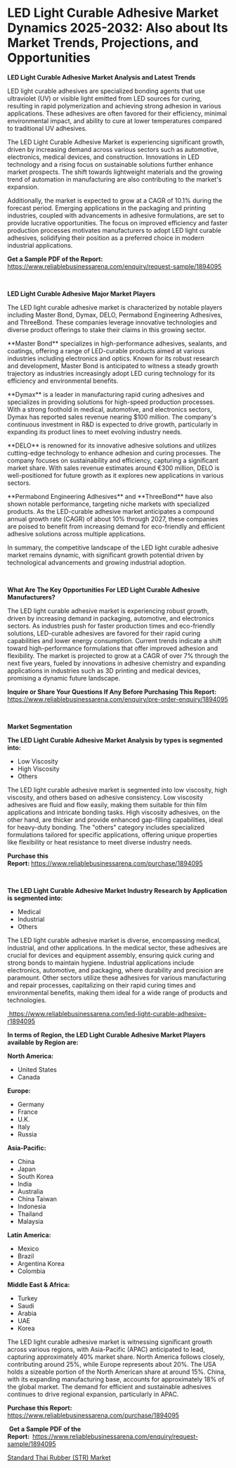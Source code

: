 <p><h1>LED Light Curable Adhesive Market Dynamics 2025-2032: Also about Its Market Trends, Projections, and Opportunities</h1></p><p><strong>LED Light Curable Adhesive Market Analysis and Latest Trends</strong></p>
<p><p>LED light curable adhesives are specialized bonding agents that use ultraviolet (UV) or visible light emitted from LED sources for curing, resulting in rapid polymerization and achieving strong adhesion in various applications. These adhesives are often favored for their efficiency, minimal environmental impact, and ability to cure at lower temperatures compared to traditional UV adhesives.</p><p>The LED Light Curable Adhesive Market is experiencing significant growth, driven by increasing demand across various sectors such as automotive, electronics, medical devices, and construction. Innovations in LED technology and a rising focus on sustainable solutions further enhance market prospects. The shift towards lightweight materials and the growing trend of automation in manufacturing are also contributing to the market's expansion.</p><p>Additionally, the market is expected to grow at a CAGR of 10.1% during the forecast period. Emerging applications in the packaging and printing industries, coupled with advancements in adhesive formulations, are set to provide lucrative opportunities. The focus on improved efficiency and faster production processes motivates manufacturers to adopt LED light curable adhesives, solidifying their position as a preferred choice in modern industrial applications.</p></p>
<p><strong>Get a Sample PDF of the Report:&nbsp;</strong> <a href="https://www.reliablebusinessarena.com/enquiry/request-sample/1894095?utm_campaign=3008&utm_medium=2&utm_source=Github&utm_content=ia&utm_term=03042025&utm_id=led-light-curable-adhesive">https://www.reliablebusinessarena.com/enquiry/request-sample/1894095</a></p>
<p>&nbsp;</p>
<p><strong>LED Light Curable Adhesive Major Market Players</strong></p>
<p><p>The LED light curable adhesive market is characterized by notable players including Master Bond, Dymax, DELO, Permabond Engineering Adhesives, and ThreeBond. These companies leverage innovative technologies and diverse product offerings to stake their claims in this growing sector.</p><p>**Master Bond** specializes in high-performance adhesives, sealants, and coatings, offering a range of LED-curable products aimed at various industries including electronics and optics. Known for its robust research and development, Master Bond is anticipated to witness a steady growth trajectory as industries increasingly adopt LED curing technology for its efficiency and environmental benefits.</p><p>**Dymax** is a leader in manufacturing rapid curing adhesives and specializes in providing solutions for high-speed production processes. With a strong foothold in medical, automotive, and electronics sectors, Dymax has reported sales revenue nearing $100 million. The company's continuous investment in R&D is expected to drive growth, particularly in expanding its product lines to meet evolving industry needs.</p><p>**DELO** is renowned for its innovative adhesive solutions and utilizes cutting-edge technology to enhance adhesion and curing processes. The company focuses on sustainability and efficiency, capturing a significant market share. With sales revenue estimates around €300 million, DELO is well-positioned for future growth as it explores new applications in various sectors.</p><p>**Permabond Engineering Adhesives** and **ThreeBond** have also shown notable performance, targeting niche markets with specialized products. As the LED-curable adhesive market anticipates a compound annual growth rate (CAGR) of about 10% through 2027, these companies are poised to benefit from increasing demand for eco-friendly and efficient adhesive solutions across multiple applications. </p><p>In summary, the competitive landscape of the LED light curable adhesive market remains dynamic, with significant growth potential driven by technological advancements and growing industrial adoption.</p></p>
<p>&nbsp;</p>
<p><strong>What Are The Key Opportunities For LED Light Curable Adhesive Manufacturers?</strong></p>
<p><p>The LED light curable adhesive market is experiencing robust growth, driven by increasing demand in packaging, automotive, and electronics sectors. As industries push for faster production times and eco-friendly solutions, LED-curable adhesives are favored for their rapid curing capabilities and lower energy consumption. Current trends indicate a shift toward high-performance formulations that offer improved adhesion and flexibility. The market is projected to grow at a CAGR of over 7% through the next five years, fueled by innovations in adhesive chemistry and expanding applications in industries such as 3D printing and medical devices, promising a dynamic future landscape.</p></p>
<p><strong>Inquire or Share Your Questions If Any Before Purchasing This Report:</strong> <a href="https://www.reliablebusinessarena.com/enquiry/pre-order-enquiry/1894095?utm_campaign=3008&utm_medium=2&utm_source=Github&utm_content=ia&utm_term=03042025&utm_id=led-light-curable-adhesive">https://www.reliablebusinessarena.com/enquiry/pre-order-enquiry/1894095</a></p>
<p>&nbsp;</p>
<p><strong>Market Segmentation</strong></p>
<p><strong>The LED Light Curable Adhesive Market Analysis by types is segmented into:</strong></p>
<p><ul><li>Low Viscosity</li><li>High Viscosity</li><li>Others</li></ul></p>
<p><p>The LED light curable adhesive market is segmented into low viscosity, high viscosity, and others based on adhesive consistency. Low viscosity adhesives are fluid and flow easily, making them suitable for thin film applications and intricate bonding tasks. High viscosity adhesives, on the other hand, are thicker and provide enhanced gap-filling capabilities, ideal for heavy-duty bonding. The "others" category includes specialized formulations tailored for specific applications, offering unique properties like flexibility or heat resistance to meet diverse industry needs.</p></p>
<p><strong>Purchase this Report:&nbsp;</strong><a href="https://www.reliablebusinessarena.com/purchase/1894095?utm_campaign=3008&utm_medium=2&utm_source=Github&utm_content=ia&utm_term=03042025&utm_id=led-light-curable-adhesive">https://www.reliablebusinessarena.com/purchase/1894095</a></p>
<p>&nbsp;</p>
<p><strong>The LED Light Curable Adhesive Market Industry Research by Application is segmented into:</strong></p>
<p><ul><li>Medical</li><li>Industrial</li><li>Others</li></ul></p>
<p><p>The LED light curable adhesive market is diverse, encompassing medical, industrial, and other applications. In the medical sector, these adhesives are crucial for devices and equipment assembly, ensuring quick curing and strong bonds to maintain hygiene. Industrial applications include electronics, automotive, and packaging, where durability and precision are paramount. Other sectors utilize these adhesives for various manufacturing and repair processes, capitalizing on their rapid curing times and environmental benefits, making them ideal for a wide range of products and technologies.</p></p>
<p><a href="https://www.reliablebusinessarena.com/led-light-curable-adhesive-r1894095?utm_campaign=3008&utm_medium=2&utm_source=Github&utm_content=ia&utm_term=03042025&utm_id=led-light-curable-adhesive">&nbsp;https://www.reliablebusinessarena.com/led-light-curable-adhesive-r1894095</a></p>
<p><strong>In terms of Region, the LED Light Curable Adhesive Market Players available by Region are:</strong></p>
<p>
    <p> <strong> North America: </strong>
        <ul>
            <li>United States</li>
            <li>Canada</li>
        </ul>
        </p> 
    <p> <strong> Europe: </strong>
        <ul>
            <li>Germany</li>
            <li>France</li>
            <li>U.K.</li>
            <li>Italy</li>
            <li>Russia</li>
        </ul>
        </p> 
    <p> <strong> Asia-Pacific: </strong>
        <ul>
            <li>China</li>
            <li>Japan</li>
            <li>South Korea</li>
            <li>India</li>
            <li>Australia</li>
            <li>China Taiwan</li>
            <li>Indonesia</li>
            <li>Thailand</li>
            <li>Malaysia</li>
        </ul>
        </p> 
    <p> <strong> Latin America: </strong>
        <ul>
            <li>Mexico</li>
            <li>Brazil</li>
            <li>Argentina Korea</li>
            <li>Colombia</li>
        </ul>
        </p> 
    <p> <strong> Middle East & Africa: </strong>
        <ul>
            <li>Turkey</li>
            <li>Saudi</li>
            <li>Arabia</li>
            <li>UAE</li>
            <li>Korea</li>
        </ul>
    </p>
    </p>
<p><p>The LED light curable adhesive market is witnessing significant growth across various regions, with Asia-Pacific (APAC) anticipated to lead, capturing approximately 40% market share. North America follows closely, contributing around 25%, while Europe represents about 20%. The USA holds a sizeable portion of the North American share at around 15%. China, with its expanding manufacturing base, accounts for approximately 18% of the global market. The demand for efficient and sustainable adhesives continues to drive regional expansion, particularly in APAC.</p></p>
<p><strong>Purchase this Report: </strong><a href="https://www.reliablebusinessarena.com/purchase/1894095?utm_campaign=3008&utm_medium=2&utm_source=Github&utm_content=ia&utm_term=03042025&utm_id=led-light-curable-adhesive">https://www.reliablebusinessarena.com/purchase/1894095</a></p>
<p>&nbsp;<strong>Get a Sample PDF of the Report:&nbsp;&nbsp;</strong><a href="https://www.reliablebusinessarena.com/enquiry/request-sample/1894095?utm_campaign=3008&utm_medium=2&utm_source=Github&utm_content=ia&utm_term=03042025&utm_id=led-light-curable-adhesive">https://www.reliablebusinessarena.com/enquiry/request-sample/1894095</a></p>
<p><strong></strong></p>
<p><p><a href="https://github.com/tashipmhuiri/Market-Research-Report-List-1/blob/main/standard-thai-rubber-str-market.md?utm_campaign=3008&utm_medium=2&utm_source=Github&utm_content=ia&utm_term=03042025&utm_id=led-light-curable-adhesive">Standard Thai Rubber (STR) Market</a></p></p>